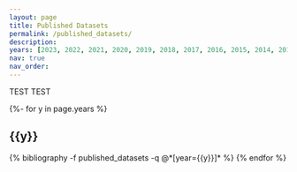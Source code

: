 ```yaml
---
layout: page
title: Published Datasets
permalink: /published_datasets/
description:
years: [2023, 2022, 2021, 2020, 2019, 2018, 2017, 2016, 2015, 2014, 2013, 2012, 2011]
nav: true
nav_order:
---
```



<!-- _pages/published_datasets.md -->

TEST TEST



<div id="publicationList" class="publications">
 
{%- for y in page.years %}
  <h2 class="year">{{y}}</h2>
  {% bibliography -f published_datasets -q @*[year={{y}}]* %}
{% endfor %}

</div>